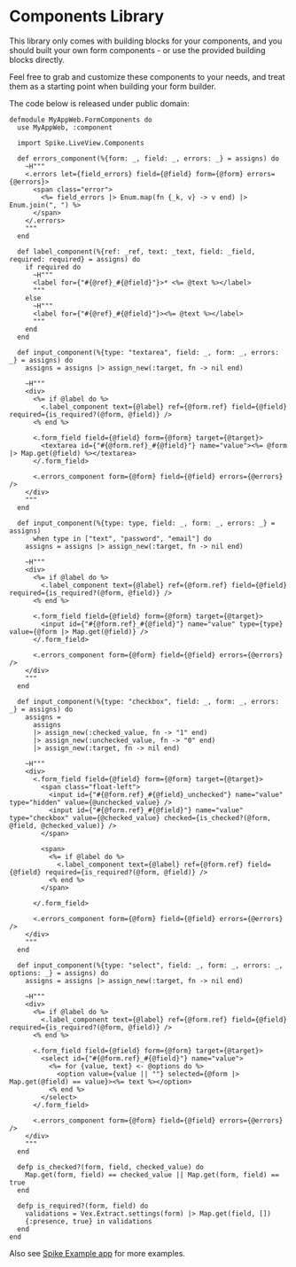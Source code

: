 # Components Library

This library only comes with building blocks for your components, and you should
built your own form components - or use the provided building blocks directly.

Feel free to grab and customize these components to your needs, and treat them
as a starting point when building your form builder.

The code below is released under public domain:

    defmodule MyAppWeb.FormComponents do
      use MyAppWeb, :component

      import Spike.LiveView.Components

      def errors_component(%{form: _, field: _, errors: _} = assigns) do
        ~H"""
        <.errors let={field_errors} field={@field} form={@form} errors={@errors}>
          <span class="error">
            <%= field_errors |> Enum.map(fn {_k, v} -> v end) |> Enum.join(", ") %>
          </span>
        </.errors>
        """
      end

      def label_component(%{ref: _ref, text: _text, field: _field, required: required} = assigns) do
        if required do
          ~H"""
          <label for={"#{@ref}_#{@field}"}>* <%= @text %></label>
          """
        else
          ~H"""
          <label for={"#{@ref}_#{@field}"}><%= @text %></label>
          """
        end
      end

      def input_component(%{type: "textarea", field: _, form: _, errors: _} = assigns) do
        assigns = assigns |> assign_new(:target, fn -> nil end)

        ~H"""
        <div>
          <%= if @label do %>
            <.label_component text={@label} ref={@form.ref} field={@field} required={is_required?(@form, @field)} />
          <% end %>

          <.form_field field={@field} form={@form} target={@target}>
            <textarea id={"#{@form.ref}_#{@field}"} name="value"><%= @form |> Map.get(@field) %></textarea>
          </.form_field>

          <.errors_component form={@form} field={@field} errors={@errors} />
        </div>
        """
      end

      def input_component(%{type: type, field: _, form: _, errors: _} = assigns)
          when type in ["text", "password", "email"] do
        assigns = assigns |> assign_new(:target, fn -> nil end)

        ~H"""
        <div>
          <%= if @label do %>
            <.label_component text={@label} ref={@form.ref} field={@field} required={is_required?(@form, @field)} />
          <% end %>

          <.form_field field={@field} form={@form} target={@target}>
            <input id={"#{@form.ref}_#{@field}"} name="value" type={type} value={@form |> Map.get(@field)} />
          </.form_field>

          <.errors_component form={@form} field={@field} errors={@errors} />
        </div>
        """
      end

      def input_component(%{type: "checkbox", field: _, form: _, errors: _} = assigns) do
        assigns =
          assigns
          |> assign_new(:checked_value, fn -> "1" end)
          |> assign_new(:unchecked_value, fn -> "0" end)
          |> assign_new(:target, fn -> nil end)

        ~H"""
        <div>
          <.form_field field={@field} form={@form} target={@target}>
            <span class="float-left">
              <input id={"#{@form.ref}_#{@field}_unchecked"} name="value" type="hidden" value={@unchecked_value} />
              <input id={"#{@form.ref}_#{@field}"} name="value" type="checkbox" value={@checked_value} checked={is_checked?(@form, @field, @checked_value)} />
            </span>

            <span>
              <%= if @label do %>
                <.label_component text={@label} ref={@form.ref} field={@field} required={is_required?(@form, @field)} />
              <% end %>
            </span>

          </.form_field>

          <.errors_component form={@form} field={@field} errors={@errors} />
        </div>
        """
      end

      def input_component(%{type: "select", field: _, form: _, errors: _, options: _} = assigns) do
        assigns = assigns |> assign_new(:target, fn -> nil end)

        ~H"""
        <div>
          <%= if @label do %>
            <.label_component text={@label} ref={@form.ref} field={@field} required={is_required?(@form, @field)} />
          <% end %>

          <.form_field field={@field} form={@form} target={@target}>
            <select id={"#{@form.ref}_#{@field}"} name="value">
              <%= for {value, text} <- @options do %>
                <option value={value || ""} selected={@form |> Map.get(@field) == value}><%= text %></option>
              <% end %>
            </select>
          </.form_field>

          <.errors_component form={@form} field={@field} errors={@errors} />
        </div>
        """
      end

      defp is_checked?(form, field, checked_value) do
        Map.get(form, field) == checked_value || Map.get(form, field) == true
      end

      defp is_required?(form, field) do
        validations = Vex.Extract.settings(form) |> Map.get(field, [])
        {:presence, true} in validations
      end
    end

Also see [Spike Example app](https://github.com/hubertlepicki/spike_example) for more examples.
